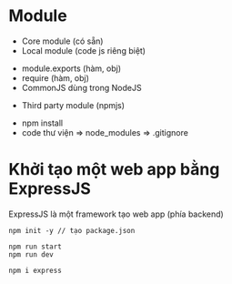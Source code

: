 # Module
- Core module (có sẵn)
- Local module (code js riêng biệt)
+ module.exports (hàm, obj)
+ require (hàm, obj)
+ CommonJS dùng trong NodeJS
- Third party module (npmjs)
+ npm install 
+ code thư viện => node_modules => .gitignore

# Khởi tạo một web app bằng ExpressJS
ExpressJS là một framework tạo web app (phía backend)
```
npm init -y // tạo package.json

npm run start
npm run dev

npm i express
```






